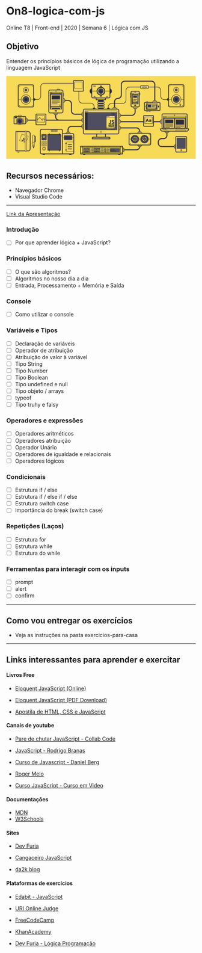 # On8-logica-com-js

Online T8 | Front-end | 2020 | Semana 6 | Lógica com JS

## Objetivo
Entender os princípios básicos de lógica de programação utilizando a linguagem JavaScript

![javascript](imagens/javascript.gif)

## Recursos necessários:
- Navegador Chrome
- Visual Studio Code
---
[Link da Apresentação](https://docs.google.com/presentation/d/1zMDWBbotO1zADMIphkAzRB8fON_qF5HRajfTwrDUn4A/edit?usp=sharing)

### Introdução  
- [ ] Por que aprender lógica + JavaScript?
  
### Princípios básicos
- [ ] O que são algoritmos?
- [ ] Algoritmos no nosso dia a dia
- [ ] Entrada, Processamento + Memória e Saída
  
### Console
- [ ] Como utilizar o console

### Variáveis e Tipos
- [ ] Declaração de variáveis
- [ ] Operador de atribuição
- [ ] Atribuição de valor à variável
- [ ] Tipo String
- [ ] Tipo Number
- [ ] Tipo Boolean
- [ ] Tipo undefined e null
- [ ] Tipo objeto / arrays 
- [ ] typeof
- [ ] Tipo truhy e falsy 

### Operadores e expressões
- [ ] Operadores aritméticos 
- [ ] Operadores atribuição
- [ ] Operador Unário
- [ ] Operadores de igualdade e relacionais
- [ ] Operadores lógicos 

### Condicionais 
- [ ] Estrutura if / else
- [ ] Estrutura if / else if / else
- [ ] Estrutura switch case
- [ ] Importância do break (switch case)

### Repetições (Laços)
- [ ] Estrutura for
- [ ] Estrutura while
- [ ] Estrutura do while

### Ferramentas para interagir com os inputs
- [ ] prompt
- [ ] alert
- [ ] confirm

---

## Como vou entregar os exercícios
- Veja as instruções na pasta exercicios-para-casa

---
## Links interessantes para aprender e exercitar

#### Livros Free

- [Eloquent JavaScript (Online) ](https://braziljs.github.io/eloquente-javascript/)

- [Eloquent JavaScript (PDF Download)](https://github.com/braziljs/eloquente-javascript/blob/master/pdf/livro.pdf)

- [Apostila de HTML, CSS e JavaScript](https://www.caelum.com.br/apostila/apostila-html-css-javascript.pdf)


#### Canais de youtube

- [Pare de chutar JavaScript - Collab Code](https://www.youtube.com/watch?v=RrwkYVHxotk&-list=PLirko8T4cEmyQagmRU6f9HCMTpL6Qk2I8)

- [JavaScript -  Rodrigo Branas](https://www.youtube.com/watch?v=093dIOCNeIc&list=PLQCmSnNFVYnT1-oeDOSBnt164802rkegc)

- [Curso de Javascript - Daniel Berg](https://www.youtube.com/watch?v=pL9nX6Ac2Lc&list=PLbV6TI03ZWYVP6EByYoUxZJeZaqitHi9r)

- [Roger Melo](https://www.youtube.com/channel/UCmjDevp9Y8r-qi-xueD3Izg)

- [Curso JavaScript - Curso em Video](https://www.cursoemvideo.com/course/javascript/)

#### Documentações

- [MDN](https://developer.mozilla.org/pt-BR/docs/Web/JavaScript)
- [W3Schools](https://www.w3schools.com/js/default.asp)

#### Sites 

- [Dev Furia ](http://devfuria.com.br/javascript/)

- [Cangaceiro JavaScript](http://cangaceirojavascript.com.br/)

- [da2k blog](https://blog.da2k.com.br/categories/javascript/)

#### Plataformas de exercícios

- [Edabit - JavaScript](https://edabit.com/challenges/javascript)

- [URI Online Judge](https://www.urionlinejudge.com.br/judge/pt/login?redirect=%2Fpt)

- [FreeCodeCamp](https://www.freecodecamp.org/ )

- [KhanAcademy](https://www.khanacademy.org/computing/computer-programming)

- [Dev Furia - Lógica Programação](http://devfuria.com.br/logica-de-programacao/)


    